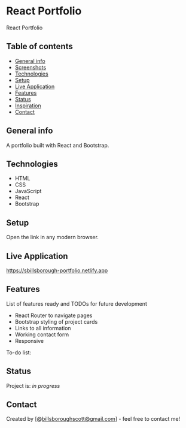 # React Portfolio

React Portfolio

## Table of contents

- [General info](#general-info)
- [Screenshots](#screenshots)
- [Technologies](#technologies)
- [Setup](#setup)
- [Live Application](#live-application)
- [Features](#features)
- [Status](#status)
- [Inspiration](#inspiration)
- [Contact](#contact)

## General info

A portfolio built with React and Bootstrap.

## Technologies

- HTML
- CSS
- JavaScript
- React
- Bootstrap

## Setup

Open the link in any modern browser.

## Live Application

https://sbillsborough-portfolio.netlify.app

## Features

List of features ready and TODOs for future development

- React Router to navigate pages
- Bootstrap styling of project cards
- Links to all information
- Working contact form
- Responsive

To-do list:

## Status

Project is: _in progress_

## Contact

Created by [@billsboroughscott@gmail.com] - feel free to contact me!
